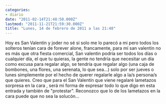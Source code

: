 ```yaml
---
categories:
- diario
date: "2011-02-14T21:48:50.000Z"
lastmod: "2011-11-21T21:59:30.000Z"
title: "Lunes, 14 de febrero de 2011 a las 21:48"
---
```


Hoy es San Valentí­n y joder no sé si solo me lo parecó a mi pero todos los solteros tení­an cara de forever alone, francamente, para mí­ san valentin no es más que otra fiesta comercial, San valentin podrí­a ser todos los dí­as o cualquier dí­a, el que tu quieras, la gente no tendrí­a que necesitar un dí­a como excusa para regalar algo, se tendrí­a que regalar algo (una caja de bombones, una flores, una serenata, lo que sea...) solo por ser jueves o lunes simplemente por el hecho de querer regalarle algo a la/s persona/s que quieres.  Creo que para el San Valentí­n que viene regalaré lametazos sorpresa  en la cara , será mi forma de expresar todo lo que digo en esta entrada y también de "protestar".  Reconozco que lo de los lametazos en la cara puede que no sea la solucón...